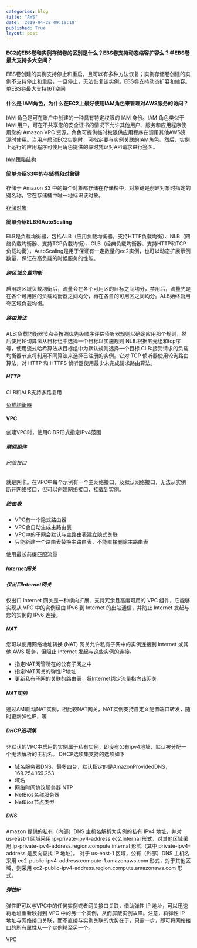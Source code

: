 ```yaml
---
categories: blog
title: "AWS"
date: '2019-04-28 09:19:18'
published: True
layout: post
---
```


#### EC2的EBS卷和实例存储卷的区别是什么？EBS卷支持动态缩容扩容么？单EBS卷最大支持多大空间？

EBS卷创建的实例支持停止和重启，且可以有多种方法恢复；实例存储卷创建的实例不支持停止和重启，一旦停止，无法恢复该实例。EBS卷支持动态扩容和缩容。单EBS卷最大支持16T空间

#### 什么是 IAM角色，为什么在EC2上最好使用IAM角色来管理对AWS服务的访问？

IAM 角色是可在账户中创建的一种具有特定权限的 IAM 身份。IAM 角色类似于 IAM 用户，可在不共享您的安全证书的情况下允许其他用户、服务和应用程序使用您的 Amazon VPC 资源。角色可提供临时权限供应用程序在调用其他AWS资源时使用。当用户启动EC2实例时，可指定要与实例关联的IAM角色。然后，实例上运行的应用程序可使用角色提供的临时凭证对API请求进行签名。

[IAM策略结构](https://docs.aws.amazon.com/zh_cn/AWSEC2/latest/UserGuide/iam-policy-structure.html)

#### 简单介绍S3中的存储桶和对象键

存储于 Amazon S3 中的每个对象都存储在存储桶中，对象键是创建对象时指定的键名称，它在存储桶中唯一地标识该对象。

[存储对象](https://docs.aws.amazon.com/zh_cn/AmazonS3/latest/dev/storage-class-intro.html)

#### 简单介绍ELB和AutoScaling

ELB是负载均衡器，包括ALB（应用负载均衡器，支持HTTP负载均衡）、NLB（网络负载均衡器、支持TCP负载均衡）、CLB（经典负载均衡器、支持HTTP和TCP负载均衡），AutoScaling是用于保证有一定数量的ec2实例，也可以动态扩展示例数量，保证在高负载的时候服务的性能。

##### 跨区域负载均衡

启用跨区域负载均衡后，流量会在各个可用区的目标之间均分，禁用后，流量先是在各个可用区的负载均衡器之间均分，再在各自的可用区之间均分。ALB始终启用夸区域负载均衡。

##### 路由算法

ALB:负载均衡器节点会按照优先级顺序评估侦听器规则以确定应用那个规则，然后使用轮询算法从目标组中选择一个目标以实施规则
NLB:根据五元组和tcp序号，使用流式哈希算法从目标组中为默认规则选择一个目标
CLB:接受请求的负载均衡器节点将利用不同算法来选择已注册的实例。它对 TCP 侦听器使用轮询路由算法，对 HTTP 和 HTTPS 侦听器使用最少未完成请求路由算法。

##### HTTP

CLB和ALB支持多路复用

[负载均衡器](https://docs.aws.amazon.com/zh_cn/elasticloadbalancing/latest/userguide/what-is-load-balancing.html)

#### VPC

创建VPC时，使用CIDR形式指定IPv4范围

##### 联网组件

###### 网络接口

就是网卡。在VPC中每个示例有一个主网络接口，及默认网络接口，无法从实例断开网络接口，但可以创建网络接口，挂载到实例。

##### 路由表

+ VPC有一个隐式路由器
+ VPC会自动生成主路由表
+ VPC中的子网会默认与主路由表建立隐式关联
+ 只能新建一个路由表替换主路由表，不能直接删除主路由表

使用最长前缀匹配流量

##### Internet网关

##### 仅出口Internet网关

仅出口 Internet 网关是一种横向扩展、支持冗余且高度可用的 VPC 组件，它能够实现从 VPC 中的实例经由 IPv6 到 Internet 的出站通信，并防止 Internet 发起与您的实例的 IPv6 连接。

##### NAT

您可以使用网络地址转换 (NAT) 网关允许私有子网中的实例连接到 Internet 或其他 AWS 服务，但阻止 Internet 发起与这些实例的连接。

+ 指定NAT网管所在的公有子网之中
+ 指定NAT网关的弹性IP地址
+ 更新私有子网的关联的路由表，将Internet绑定流量指向该网关

##### NAT实例

通过AMI启动NAT实例，相比较NAT网关，NAT实例支持自定义配置端口转发，随时更新弹性IP，等

##### DHCP选项集

非默认的VPC中启用的实例属于私有实例，即没有公有ipv4地址，默认被分配一个无法解析的主机名。
DHCP选项集支持的选项如下

+ 域名服务器DNS，最多四台，默认指定的是AmazonProvidedDNS，169.254.169.253
+ 域名
+ 网络时间协议服务器 NTP
+ NetBios名称服务器
+ NetBios节点类型

##### DNS

Amazon 提供的私有（内部）DNS 主机名解析为实例的私有 IPv4 地址，并对 us-east-1 区域采用 ip-private-ipv4-address.ec2.internal 形式，对其他区域采用 ip-private-ipv4-address.region.compute.internal 形式（其中 private-ipv4-address 是反向查找 IP 地址）。
对于 us-east-1 区域，公有（外部）DNS 主机名采用 ec2-public-ipv4-address.compute-1.amazonaws.com 形式，对于其他区域，则采用 ec2-public-ipv4-address.region.compute.amazonaws.com 形式。

##### 弹性IP

弹性IP可以与VPC中的任何实例或者网关接口关联，借助弹性 IP 地址，可以迅速将地址重新映射到 VPC 中的另一个实例，从而屏蔽实例故障。注意，将弹性 IP 地址与网络接口关联，而不直接与实例关联的优势在于，只需一步，即可将网络接口的所有属性从一个实例移至另一个。

[VPC](https://docs.aws.amazon.com/zh_cn/vpc/latest/userguide/what-is-amazon-vpc.html)
